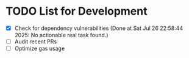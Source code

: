 # TODO List for Development

- [x] Check for dependency vulnerabilities  (Done at Sat Jul 26 22:58:44 2025: No actionable real task found.)
- [ ] Audit recent PRs
- [ ] Optimize gas usage